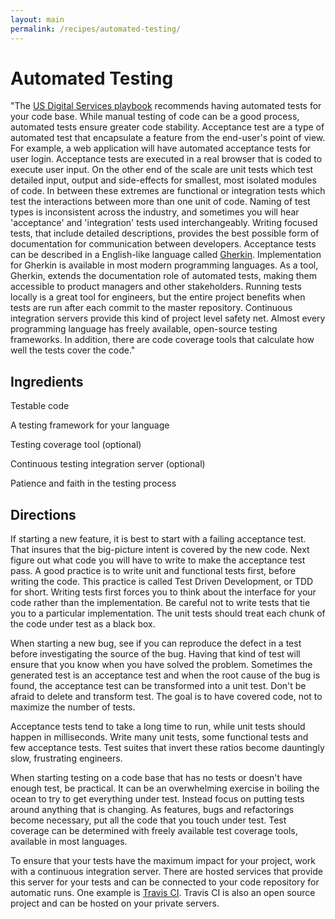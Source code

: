 ```yaml
---
layout: main
permalink: /recipes/automated-testing/
---
```

# Automated Testing

"The [US Digital Services playbook](https://playbook.cio.gov) recommends having automated tests for your code base. While manual testing of code can be a good process, automated tests ensure greater code stability.
Acceptance test are a type of automated test that encapsulate a feature from the end-user's point of view. For example, a web application will have automated acceptance tests for user login. Acceptance tests are executed in a real browser that is coded to execute user input. On the other end of the scale are unit tests which test detailed input, output and side-effects for smallest, most isolated modules of code. In between these extremes are functional or integration tests which test the interactions between more than one unit of code. Naming of test types is inconsistent across the industry, and sometimes you will hear 'acceptance' and 'integration' tests used interchangeably.
Writing focused tests, that include detailed descriptions, provides the best possible form of documentation for communication between developers. Acceptance tests can be described in a English-like language called [Gherkin](https://github.com/cucumber/cucumber/wiki/Gherkin). Implementation for Gherkin is available in most modern programming languages. As a tool, Gherkin, extends the documentation role of automated tests, making them accessible to product managers and other stakeholders.
Running tests locally is a great tool for engineers, but the entire project benefits when tests are run after each commit to the master repository. Continuous integration servers provide this kind of project level safety net.
Almost every programming language has freely available, open-source testing frameworks. In addition, there are code coverage tools that calculate how well the tests cover the code."


> 

## Ingredients

  Testable code

  A testing framework for your language

  Testing coverage tool (optional)

  Continuous testing integration server (optional)

  Patience and faith in the testing process


## Directions

  If starting a new feature, it is best to start with a failing acceptance test. That insures that the big-picture intent is covered by the new code. Next figure out what code you will have to write to make the acceptance test pass. A good practice is to write unit and functional tests first, before writing the code. This practice is called Test Driven Development, or TDD for short. Writing tests first forces you to think about the interface for your code rather than the implementation. Be careful not to write tests that tie you to a particular implementation. The unit tests should treat each chunk of the code under test as a black box.

  When starting a new bug, see if you can reproduce the defect in a test before investigating the source of the bug. Having that kind of test will ensure that you know when you have solved the problem. Sometimes the generated test is an acceptance test and when the root cause of the bug is found, the acceptance test can be transformed into a unit test. Don't be afraid to delete and transform test. The goal is to have covered code, not to maximize the number of tests.

  Acceptance tests tend to take a long time to run, while unit tests should happen in milliseconds. Write many unit tests, some functional tests and few acceptance tests. Test suites that invert these ratios become dauntingly slow, frustrating engineers.

  When starting testing on a code base that has no tests or doesn't have enough test, be practical. It can be an overwhelming exercise in boiling the ocean to try to get everything under test. Instead focus on putting tests around anything that is changing. As features, bugs and refactorings become necessary, put all the code that you touch under test. Test coverage can be determined with freely available test coverage tools, available in most languages.

  To ensure that your tests have the maximum impact for your project, work with a continuous integration server. There are hosted services that provide this server for your tests and can be connected to your code repository for automatic runs. One example is [Travis CI](https://travis-ci.org/). Travis CI is also an open source project and can be hosted on your private servers.

